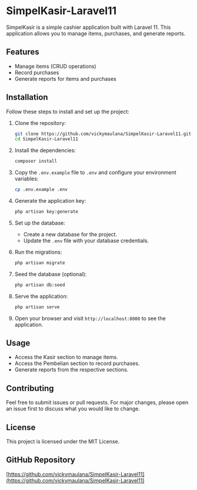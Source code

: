 # SimpelKasir-Laravel11

SimpelKasir is a simple cashier application built with Laravel 11. This application allows you to manage items, purchases, and generate reports.

## Features

- Manage items (CRUD operations)
- Record purchases
- Generate reports for items and purchases

## Installation

Follow these steps to install and set up the project:

1. Clone the repository:
    ```bash
    git clone https://github.com/vickymaulana/SimpelKasir-Laravel11.git
    cd SimpelKasir-Laravel11
    ```

2. Install the dependencies:
    ```bash
    composer install
    ```

3. Copy the `.env.example` file to `.env` and configure your environment variables:
    ```bash
    cp .env.example .env
    ```

4. Generate the application key:
    ```bash
    php artisan key:generate
    ```

5. Set up the database:
    - Create a new database for the project.
    - Update the `.env` file with your database credentials.

6. Run the migrations:
    ```bash
    php artisan migrate
    ```

7. Seed the database (optional):
    ```bash
    php artisan db:seed
    ```

8. Serve the application:
    ```bash
    php artisan serve
    ```

9. Open your browser and visit `http://localhost:8000` to see the application.

## Usage

- Access the Kasir section to manage items.
- Access the Pembelian section to record purchases.
- Generate reports from the respective sections.

## Contributing

Feel free to submit issues or pull requests. For major changes, please open an issue first to discuss what you would like to change.

## License

This project is licensed under the MIT License.

## GitHub Repository

[https://github.com/vickymaulana/SimpelKasir-Laravel11](https://github.com/vickymaulana/SimpelKasir-Laravel11)